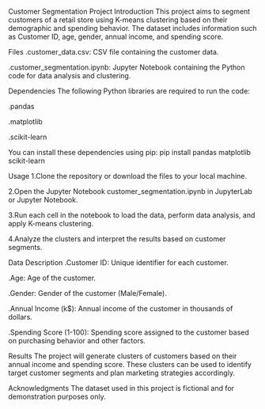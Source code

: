 Customer Segmentation Project
Introduction
This project aims to segment customers of a retail store using K-means clustering based on their demographic and spending behavior. The dataset includes information such as Customer ID, age, gender, annual income, and spending score.

Files
.customer_data.csv: CSV file containing the customer data.

.customer_segmentation.ipynb: Jupyter Notebook containing the Python code for data analysis and clustering.

Dependencies
The following Python libraries are required to run the code:

.pandas

.matplotlib

.scikit-learn

You can install these dependencies using pip: pip install pandas matplotlib scikit-learn

Usage
1.Clone the repository or download the files to your local machine.

2.Open the Jupyter Notebook customer_segmentation.ipynb in JupyterLab or Jupyter Notebook.

3.Run each cell in the notebook to load the data, perform data analysis, and apply K-means clustering.

4.Analyze the clusters and interpret the results based on customer segments.

Data Description
.Customer ID: Unique identifier for each customer.

.Age: Age of the customer.

.Gender: Gender of the customer (Male/Female).

.Annual Income (k$): Annual income of the customer in thousands of dollars.

.Spending Score (1-100): Spending score assigned to the customer based on purchasing behavior and other factors.

Results
The project will generate clusters of customers based on their annual income and spending score. These clusters can be used to identify target customer segments and plan marketing strategies accordingly.

Acknowledgments
The dataset used in this project is fictional and for demonstration purposes only.
